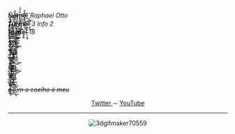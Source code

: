 <article>
  <p>
    <b>N̴̩̣̥̋ǫ̵̡̛͕̖̩͈̆͒m̴̡̨̛͇̹̥̮͛̈̈́́ẹ̴̟̻̬̗̰̘͊̇̎͜:̸́͂͑͜</b> <i>Raphael Otto</i> <br>
    <b>T̸̨͍̭̥̪͗̐̚͠ͅȕ̸̮̳̙͚̀̀̓͑͘r̵̻̺̟̐̌̓̎̽m̵͍͎̤͆̏͝a̵̝̺̮͘͠͠:̷͙̝̄̉͜</b> <i>3 Info 2</i> <br>
    <b>Ï̴̬̥͋͠d̶̳͌̓̀a̵̫̘̫̺͋͑̕d̴͕͆̚e̵͍̥̭̋:̴͔̠̱͍̄</b> <i>18</i> <br>
    <b>.̷̢̩̙͙̮̭͙̐͠ͅͅ.̶̘̆̇̈̆̾̈́ͅ.̴̧̛͚̼̐̄͌.̷̢̳̫͔̟̬̱̗͒̊̏͠͝.̸̖̆̉̆̊́͝͝.̴̛̬̅͐͂͛̿̈́͋̕</b> <br>
    <b>.̷͕͗̈́̂̐̑̅̕͠.̸̨̘̏̂̒̊͗.̵̗̝̱̞̮̓̓.̷̫͔̥̄͗͑͐́̌.̸̨͈̝͉̥̼͚̘̽̌̽́̾̂͝</b> <br>
    <b>.̶̧̜͉͖͍̲̤́͜.̴̡͖̹̖̮̠̱̫̝̂̀̌̔͐̍͑̈́̚͝.̸̟̖̰̩̺̥͊͋͑̋͜͜ͅ.̶̨͉̙̋̈͛̔̇͝͠</b> <br>
    <b>.̸̺̲͕̲̞͉̤͈̥̐͐̿̅̐͛͑̏̃͘.̵̯͙͈̗̣̰̈̈́.̵̘̦̫̠͒̾̈́̊̎̚͘͘͝</b> <br>
    <b>.̶̧̜͉͖͍̲̤́͜.̴̡͖̹̖̮̠̱̫̝̂̀̌̔͐̍͑̈́̚͝.̸̟̖̰̩̺̥͊͋͑̋͜͜ͅ.̶̨͉̙̋̈͛̔̇͝͠</b> <br>
    <b>.̶̧̜͉͖͍̲̤́͜.̴̡͖̹̖̮̠̱̫̝̂̀̌̔͐̍͑̈́̚͝.̸̟̖̰̩̺̥͊͋͑̋͜͜ͅ.̶̨͉̙̋̈͛̔̇͝͠</b> <br>
    <del><i>e sim o coelho é meu</i></del>
  </p>
  <p align="center">
    <a href="https://twitter.com/Raphis_____"> Twitter </a>
     ∼
    <a href="https://www.youtube.com/channel/UCRiaivH1MtlQhBzdoqcleJw"> YouTube </a>
  </p>
<hr>
 <div align="center">
   
  ![3dgifmaker70559](https://user-images.githubusercontent.com/101464708/183543934-44ea38f9-9f08-4c75-b7e5-bc507f318e33.gif)
  
 </div>
</article>
  
